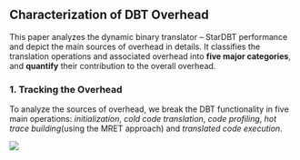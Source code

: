 ## Characterization of DBT Overhead

This paper analyzes the dynamic binary translator – StarDBT performance and depict the main sources of overhead in details. It classifies the translation operations and associated overhead into **five major categories**, and **quantify** their contribution to the overall overhead.



### 1. Tracking the Overhead

To analyze the sources of overhead, we break the DBT functionality in five main operations: *initialization*, *cold code translation*, *code profiling*, *hot trace building*(using the MRET approach) and *translated code execution*.	

![](https://github.com/UtopianFuture/UtopianFuture.github.io/blob/master/image/22.1.png?raw=true)  